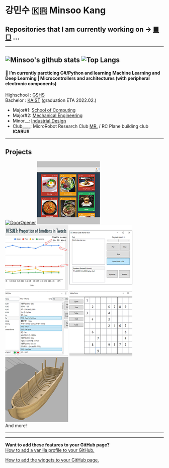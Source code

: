 # 강민수 :kr: Minsoo Kang  
## Repositories that I am currently working on → [■](https://github.com/Mins0o/ML_DL_Correlation_Convolution-Exercise) [□](https://github.com/Mins0o/NonogramSolverGUI) ...
---
<!--
**Mins0o/Mins0o** is a ✨ _special_ ✨ repository because its `README.md` (this file) appears on your GitHub profile.
-->
![Minsoo's github stats](https://readme-stats-cfgj2cxdy.vercel.app/api?username=Mins0o&count_private=true&show_icons=true)
![Top Langs](https://readme-stats-cfgj2cxdy.vercel.app/api/top-langs/?username=Mins0o&layout=compact)  
---
#### 🌱 I’m currently parcticing C#/Python and learning Machine Learning and Deep Learning | Microcontrollers and architectures (with peripheral electronic components)
Highschool : [GSHS](http://gshs-h.gne.go.kr/gshs-h/main.do)  
Bachelor : [KAIST](https://kaist.ac.kr/kr/) (graduation ETA 2022.02.)  

- Major#1\: [School of Computing](https://cs.kaist.ac.kr/)
- Major#2\: [Mechanical Engineering](http://me.kaist.ac.kr/main/main.html)
- Minor\_\_\: [Industrial Design](https://id.kaist.ac.kr/)
- Club\_\_\_\_\:  MicroRobot Research Club [MR.](https://mr.kaist.ac.kr/) / RC Plane building club **ICARUS**
---
## Projects  
[![DoorOpener](https://github.com/Mins0o/Mins0o/raw/master/Previews/DoorOpener200.gif)](https://github.com/Mins0o/Door_Opener "Door Opener")
[![HCI2020](https://github.com/Mins0o/Mins0o/raw/master/Previews/HCI2020200.png)](https://github.com/Mins0o/Happy_KAIST_HCI2020 "HCI website building")
[![PANicDEMIC](https://github.com/Mins0o/Mins0o/raw/master/Previews/Panicdemic200.png)](https://github.com/Mins0o/PANicDEMIC/blob/master/Final%20Presentation.pdf "NLP project")
[![MorseTrainer](https://github.com/Mins0o/Mins0o/raw/master/Previews/MorseTrainer200.png)](https://github.com/Mins0o/MorseCodeTrainer "Morse Code Trainer")
[![Smpl Editor](https://github.com/Mins0o/Mins0o/raw/master/Previews/Smpl_Editor200.png)](https://github.com/Mins0o/Smpl-Editor "Smpl Editor")
[![Sudoku Solver](https://github.com/Mins0o/Mins0o/raw/master/Previews/Sudoku_Solver200.png)](https://github.com/Mins0o/Sudoku-Solver-GUI "Sudoku Solver")
[![Wooden Boat](https://github.com/Mins0o/Mins0o/raw/master/Previews/Wooden_Boat200.png)](https://github.com/Mins0o/Wooden-Boat "Wooden Boat Layer-by-Layer")  
And more!  
<!--
[![DoorOpener](https://github.com/Mins0o/Mins0o/raw/master/Previews/DoorOpener
.gif)](https://github.com/Mins0o/Door_Opener "Door Opener")
[![HCI2020](https://github.com/Mins0o/Mins0o/raw/master/Previews/HCI2020
.png)](https://github.com/Mins0o/Happy_KAIST_HCI2020 "HCI website building")
[![PANicDEMIC](https://github.com/Mins0o/Mins0o/raw/master/Previews/Panicdemic
.png)](https://github.com/Mins0o/PANicDEMIC/blob/master/Final%20Presentation.pdf "NLP project")
[![MorseTrainer](https://github.com/Mins0o/Mins0o/raw/master/Previews/MorseTrainer
.png)](https://github.com/Mins0o/MorseCodeTrainer "Morse Code Trainer")
[![Smpl Editor](https://github.com/Mins0o/Mins0o/raw/master/Previews/Smpl_Editor
.png)](https://github.com/Mins0o/Smpl-Editor "Smpl Editor")
[![Sudoku Solver](https://github.com/Mins0o/Mins0o/raw/master/Previews/Sudoku_Solver
.png)](https://github.com/Mins0o/Sudoku-Solver-GUI "Sudoku Solver")
[![Wooden Boat](https://github.com/Mins0o/Mins0o/raw/master/Previews/Wooden_Boat
.png)](https://github.com/Mins0o/Wooden-Boat "Wooden Boat Layer-by-Layer")  
-->

---
---
**Want to add these features to your GitHub page?**  
[How to add a vanilla profile to your GitHub.](https://github.com/Mins0o/Mins0o/raw/master/CreateProfile.png)  
  
[How to add the widgets to your GitHub page.](https://github.com/anuraghazra/github-readme-stats/blob/master/readme.md "This feature is based on an app that runs on the OP's personal server. His server runs into traffic problems sometimes. If the `demo` is not showing up well, the server must be down. Go to the Deploy on your own Vercel instance section and deploy your own app to use it independently. This will require you to fork or clone the repository. I cloned the repositry and pushed it as a private repo of mine to use the source independently.")  
